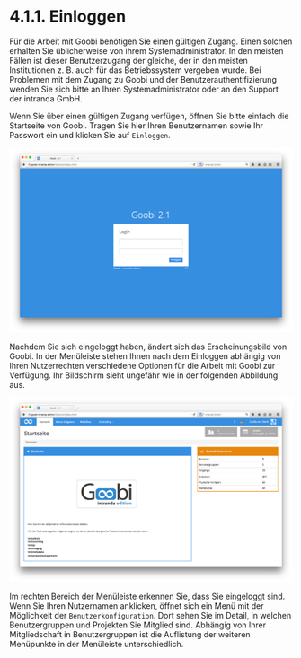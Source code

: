 # 4.1.1.  Einloggen

Für die Arbeit mit Goobi benötigen Sie einen gültigen Zugang. Einen solchen erhalten Sie üblicherweise von ihrem Systemadministrator. In den meisten Fällen ist dieser Benutzerzugang der gleiche, der in den meisten Institutionen z. B. auch für das Betriebssystem vergeben wurde. Bei Problemen mit dem Zugang zu Goobi und der Benutzerauthentifizierung wenden Sie sich bitte an Ihren Systemadministrator oder an den Support der intranda GmbH.

Wenn Sie über einen gültigen Zugang verfügen, öffnen Sie bitte einfach die Startseite von Goobi. Tragen Sie hier Ihren Benutzernamen sowie Ihr Passwort ein und klicken Sie auf `Einloggen`.

![Goobi Startseite f&#xFC;r einen nicht eingeloggten Nutzer](../../.gitbook/assets/01d.png)

Nachdem Sie sich eingeloggt haben, ändert sich das Erscheinungsbild von Goobi. In der Menüleiste stehen Ihnen nach dem Einloggen abhängig von Ihren Nutzerrechten verschiedene Optionen für die Arbeit mit Goobi zur Verfügung. Ihr Bildschirm sieht ungefähr wie in der folgenden Abbildung aus.

![Goobi Startseite mit erweiterter Navigation f&#xFC;r den Benutzer nach dem Einloggen](../../.gitbook/assets/05d.png)

Im rechten Bereich der Menüleiste erkennen Sie, dass Sie eingeloggt sind. Wenn Sie Ihren Nutzernamen anklicken, öffnet sich ein Menü mit der Möglichkeit der `Benutzerkonfiguration`. Dort sehen Sie im Detail, in welchen Benutzergruppen und Projekten Sie Mitglied sind. Abhängig von Ihrer Mitgliedschaft in Benutzergruppen ist die Auflistung der weiteren Menüpunkte in der Menüleiste unterschiedlich. 

